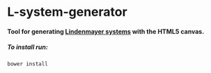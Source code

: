 # L-system-generator

#### Tool for generating [Lindenmayer systems](http://en.wikipedia.org/wiki/L-system) with the HTML5 canvas.

##### To install run:

`bower install`
